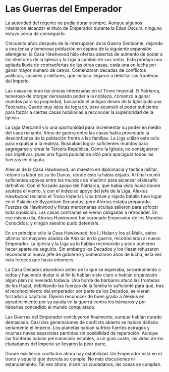 # Las Guerras del Emperador

La autoridad del regente no podía durar siempre. Aunque algunos intentaron alcanzar el título de Emperador durante la Edad Oscura, ninguno estuvo cerca de conseguirlo.

Cincuenta años después de la interrupción de la Guerra Simbionte, dejando a una tensa y temerosa población en espera de la siguiente expansión alienígena, la Casa Hawkwood hizo ofertas abiertas de aumento de poder a los electores de la Iglesia y la Liga a cambio de sus votos. Esto produjo una agitada lluvia de contraofertas de las otras casas, cada una en lucha por ganar mayor numero de cetros. Comenzaron décadas de conflictos políticos, sociales y militares, que incluso llegaron a debilitar las fronteras del Imperio.

Las casas no eran las únicas interesadas en el Trono Imperial. El Patriarca, temeroso de otorgar demasiado poder a la nobleza, comenzó a ganar mundos para su propiedad, buscando el antiguo deseo de la Iglesia de una Teocracia. Quedó muy lejos de lograrlo, pero acumuló el poder suficiente para forzar a ciertas casas nobiliarias a reconocer la superioridad de la Iglesia.

La Liga Mercantil vio una oportunidad para incrementar su poder en medio del caos reinante. Años de guerra entre las casas había provocado la desconfianza de la población frente a las familias. La Liga utilizó este odio para expulsar a la realeza. Buscaban lograr suficientes mundos para segregarse y crear la Tercera República. Como la Iglesia, no consiguieron sus objetivos, pues una figura popular se alzó para apaciguar todas las fuerzas en disputa.

Alexius de la Casa Hawkwood, un maestro en diplomacia y táctica militar, retomó la labor de su tío Darius, donde éste la había dejado. Al final reunió suficientes apoyos entre los mundos de Vladimir para alcanzar el desafío definitivo. Con el forzado apoyo del Patriarca, que había visto hacia dónde soplaba el viento, y con el indeciso apoyo del jefe de la Liga, Alexius Hawkwood reclamó el Trono Imperial. Una breve y rápida batalla tuvo lugar en el Palacio de Byzantium Secundus, pero Alexius estaba preparado. Fuerzas de Hawkwood y flotas mercenarias ocultas salieron para sofocar toda oposición. Las casas contrarias se vieron obligadas a retroceder. En ese mismo día, Alexius Hawkwood fue coronado Emperador de los Mundos Conocidos, y ningún asesino pudo detenerle.

En un principio sólo la Casa Hawkwood, los Li Halan y los al-Malik, estos últimos los mayores aliados de Alexius en la guerra, reconocieron al nuevo Emperador. La Iglesia y la Liga ya lo habían reconocido y poco pudieron hacer aparte de seguirlo. Sin embargo los Decados y los Hazat rehusaron reconocer al nuevo jefe de gobierno y comenzaron años de lucha, esta vez más feroces que hasta entonces.

La Casa Decados abandonó antes de lo que se esperaba, sorprendiendo a todos y haciendo dudar si al fin lo habían visto claro o habían organizado algún plan no revelado todavía. Una horda de bárbaros atacó las fronteras de los Hazat, debilitando las fuerzas de la familia lo suficiente para que, tras el reconocimiento del emperador por parte de los Decados, se vieran forzados a capitular. Dijeron reconocer de buen grado a Alexius en agradecimiento por su ayuda en la guerra contra los bárbaros y por haberles concedido el mundo conquistado.

Las Guerras del Emperador concluyeron finalmente, aunque habían durado demasiado. Casi dos generaciones de conflicto abierto se habían dañado seriamente el Imperio. Los planetas habían sufrido fuertes estragos y muchas naves espaciales perdidas sin posibilidad de reparación. Aunque las fronteras habían permanecido estables, a un gran coste, las vidas de los ciudadanos del Imperio se llevaron la peor parte.

Donde existieran conflictos ahora hay estabilidad. Un Emperador está en el trono y aquello que decreta se cumple. No más discusiones ni estancamiento. Tal vez ahora, dicen los ciudadanos, las cosas se cumplan.
